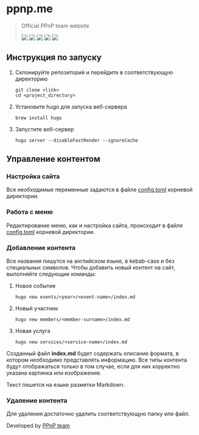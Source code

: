 # ppnp.me

> Official PPnP team website
>
> [![](https://img.shields.io/badge/backend-Stepan%20Denisov-lightblue)](https://vk.com/sd.denisoff 'VK profile')
> [![](https://img.shields.io/badge/frontend-Matvey%20Kottsov-orange)](https://vk.com/kottsovcom 'VK profile')
> [![](https://img.shields.io/badge/DS%26ML-Денис%20Козлов-blue)](https://vk.com/dkozl 'VK profile')
> [![](https://img.shields.io/badge/UX%2FUI-Leonid%20Kravtsov-green)](https://vk.com/kravtsovjr 'VK profile')
> [![](https://img.shields.io/badge/PM%26BA-Pavel%20Krylov-lightgrey)](https://vk.com/pkryloff 'VK profile')

## Инструкция по запуску

1. Склонируйте репозиторий и перейдите в соответствующую директорию
    ```
    git clone <link>
    cd <project_directory>
    ```
    
2. Установите hugo для запуска веб-сервера
    ```
    brew install hugo
    ```

4. Запустите веб-сервер
    ```
    hugo server --disableFastRender --ignoreCache
    ```
   
## Управление контентом

### Настройка сайта

Все необходимые переменные задаются в файле [config.toml](config.toml) корневой директории.

### Работа с меню

Редактирование меню, как и настройка сайта, происходит в файле [config.toml](config.toml) корневой директории.

### Добавление контента

Все названия пишутся на английском языке, в kebab-case и без специальных символов. Чтобы добавить новый контент на сайт, выполняйте следующие команды:

1. Новое событие
    ```
    hugo new events/<year>/<event-name>/index.md
    ```
2. Новый участник
    ```
    hugo new members/<member-surname>/index.md
    ```
3. Новая услуга
    ```
    hugo new services/<service-name>/index.md
    ```

Созданный файл **index.md** будет содержать описание формата, в котором необходимо представлять информацию. Все типы контента будут отображаться только в том случае, если для них корректно указана картинка или изображение.

Текст пишется на языке разметки Markdown. 

### Удаление контента

Для удаления достаточно удалить соответствующую папку или файл.


Developed by [PPnP team](https://ppnp.me 'team website')
